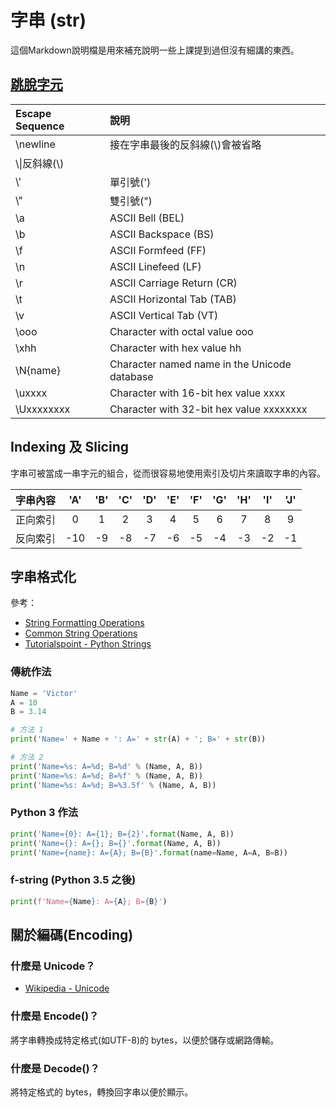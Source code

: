 # 字串 (str)

這個Markdown說明檔是用來補充說明一些上課提到過但沒有細講的東西。

## [跳脫字元](https://docs.python.org/3/reference/lexical_analysis.html)

|Escape Sequence|說明|
|:-|:-|
|\newline|接在字串最後的反斜線(\\)會被省略|
|\\\\|反斜線(\\)|
|\\'|單引號(')|
|\\"|雙引號(")|
|\\a|ASCII Bell (BEL)| 
|\\b|ASCII Backspace (BS)| 
|\\f|ASCII Formfeed (FF)|
|\\n|ASCII Linefeed (LF)| 
|\\r|ASCII Carriage Return (CR)| 
|\\t|ASCII Horizontal Tab (TAB)| 
|\\v|ASCII Vertical Tab (VT)|
|\\ooo|Character with octal value ooo|
|\\xhh|Character with hex value hh|
|\\N{name}|Character named name in the Unicode database|
|\\uxxxx|Character with 16-bit hex value xxxx|
|\\Uxxxxxxxx|Character with 32-bit hex value xxxxxxxx|

## Indexing 及 Slicing

字串可被當成一串字元的組合，從而很容易地使用索引及切片來讀取字串的內容。

|字串內容|'A'|'B'|'C'|'D'|'E'|'F'|'G'|'H'|'I'|'J'|
|:-:|:-:|:-:|:-:|:-:|:-:|:-:|:-:|:-:|:-:|:-:|
|正向索引|0|1|2|3|4|5|6|7|8|9|
|反向索引|-10|-9|-8|-7|-6|-5|-4|-3|-2|-1|

## 字串格式化

參考：

* [String Formatting Operations](https://docs.python.org/2/library/stdtypes.html#string-formatting)
* [Common String Operations](https://docs.python.org/3/library/string.html)
* [Tutorialspoint - Python Strings](https://www.tutorialspoint.com/python/python_strings.htm)

### 傳統作法

```python
Name = 'Victor'
A = 10
B = 3.14

# 方法 1
print('Name=' + Name + ': A=' + str(A) + '; B=' + str(B))

# 方法 2
print('Name=%s: A=%d; B=%d' % (Name, A, B))
print('Name=%s: A=%d; B=%f' % (Name, A, B))
print('Name=%s: A=%d; B=%3.5f' % (Name, A, B))
```

### Python 3 作法

```python
print('Name={0}: A={1}; B={2}'.format(Name, A, B))
print('Name={}: A={}; B={}'.format(Name, A, B))
print('Name={name}: A={A}; B={B}'.format(name=Name, A=A, B=B))
```

### f-string (Python 3.5 之後)

```python
print(f'Name={Name}: A={A}; B={B}')
```

## 關於編碼(Encoding)

### 什麼是 Unicode？

* [Wikipedia - Unicode](https://en.wikipedia.org/wiki/Unicode)

### 什麼是 Encode()？

將字串轉換成特定格式(如UTF-8)的 bytes，以便於儲存或網路傳輸。 

### 什麼是 Decode()？

將特定格式的 bytes，轉換回字串以便於顯示。